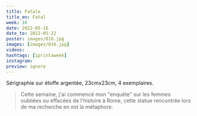 ```yaml
---
title: Fatale 
title_en: Fatal
week: 16
date: 2022-05-16
date_to: 2022-05-22
poster: images/016.jpg
images: [images/016.jpg]
videos: 
hashtags: [1printaweek]
instagram: 
preview: ignore
---
```




Sérigraphie sur étoffe argentée, 23cmx23cm, 4 exemplaires.

> Cette semaine, j'ai commencé mon "enquête" sur les femmes oubliées ou effacées de l'histoire à Rome, cette statue rencontrée lors de ma recherche en est la métaphore.
>


